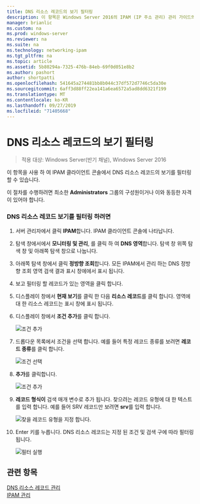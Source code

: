 ```yaml
---
title: DNS 리소스 레코드의 보기 필터링
description: 이 항목은 Windows Server 2016의 IPAM (IP 주소 관리) 관리 가이드의 일부입니다.
manager: brianlic
ms.custom: na
ms.prod: windows-server
ms.reviewer: na
ms.suite: na
ms.technology: networking-ipam
ms.tgt_pltfrm: na
ms.topic: article
ms.assetid: 5b80294a-7325-476b-84eb-69f0d051e8b2
ms.author: pashort
author: shortpatti
ms.openlocfilehash: 541645a274481bb8b044c37df572d7746c5da30e
ms.sourcegitcommit: 6aff3d88ff22ea141a6ea6572a5ad8dd6321f199
ms.translationtype: MT
ms.contentlocale: ko-KR
ms.lasthandoff: 09/27/2019
ms.locfileid: "71405668"
---
```

# <a name="filter-the-view-of-dns-resource-records"></a>DNS 리소스 레코드의 보기 필터링

>적용 대상: Windows Server(반기 채널), Windows Server 2016

이 항목을 사용 하 여 IPAM 클라이언트 콘솔에서 DNS 리소스 레코드의 보기를 필터링 할 수 있습니다.  
  
이 절차를 수행하려면 최소한 **Administrators** 그룹의 구성원이거나 이와 동등한 자격이 있어야 합니다.  
  
### <a name="to-filter-the-view-of-dns-resource-records"></a>DNS 리소스 레코드 보기를 필터링 하려면  
  
1.  서버 관리자에서 클릭  **IPAM**합니다. IPAM 클라이언트 콘솔에 나타납니다.  
  
2.  탐색 창에서에서 **모니터링 및 관리**, 를 클릭 하 여 **DNS 영역**합니다.  탐색 창 위쪽 탐색 창 및 아래쪽 탐색 창으로 나눕니다.  
  
3.  아래쪽 탐색 창에서 클릭 **정방향 조회**합니다. 모든 IPAM에서 관리 하는 DNS 정방향 조회 영역 검색 결과 표시 창에에서 표시 됩니다.  
  
4.  보고 필터링 할 레코드가 있는 영역을 클릭 합니다.  
  
5.  디스플레이 창에서 **현재 보기**를 클릭 한 다음 **리소스 레코드**를 클릭 합니다. 영역에 대 한 리소스 레코드는 표시 창에 표시 됩니다.  
  
6.  디스플레이 창에서 **조건 추가**를 클릭 합니다.  
  
    ![조건 추가](../../media/Filter-the-View-of-DNS-Resource-Records/ipam_FilterRR_01.jpg)  
  
7.  드롭다운 목록에서 조건을 선택 합니다. 예를 들어 특정 레코드 종류를 보려면 **레코드 종류**를 클릭 합니다.  
  
    ![조건 선택](../../media/Filter-the-View-of-DNS-Resource-Records/ipam_FilterRR_02.jpg)  
  
8.  **추가**를 클릭합니다.  
  
    ![조건 추가](../../media/Filter-the-View-of-DNS-Resource-Records/ipam_FilterRR_03.jpg)  
  
9. **레코드 형식이** 검색 매개 변수로 추가 됩니다. 찾으려는 레코드 유형에 대 한 텍스트를 입력 합니다. 예를 들어 SRV 레코드만 보려면 **srv**를 입력 합니다.  
  
    ![찾을 레코드 유형을 지정 합니다.](../../media/Filter-the-View-of-DNS-Resource-Records/ipam_FilterRR_04.jpg)  
  
10. Enter 키를 누릅니다. DNS 리소스 레코드는 지정 된 조건 및 검색 구에 따라 필터링 됩니다.  
  
    ![필터 실행](../../media/Filter-the-View-of-DNS-Resource-Records/ipam_FilterRR_05.jpg)  
  
## <a name="see-also"></a>관련 항목  
[DNS 리소스 레코드 관리](DNS-Resource-Record-Management.md)  
[IPAM 관리](Manage-IPAM.md)  
  


